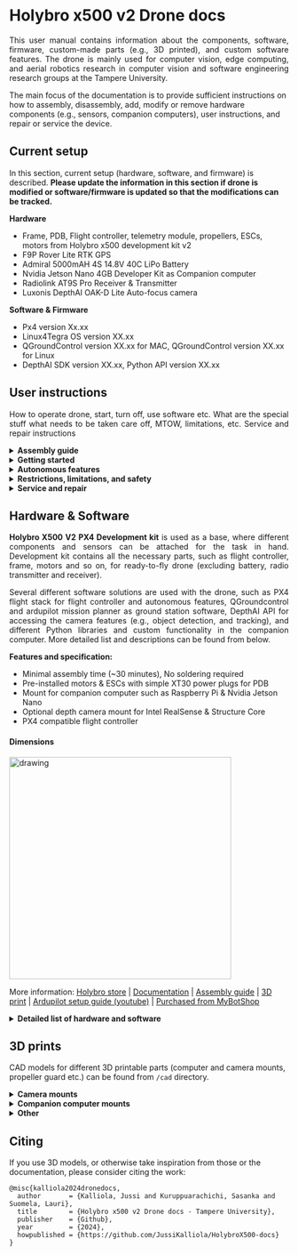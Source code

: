 # Holybro x500 v2 Drone docs

<p style="text-align: justify;">This user manual contains information about the components, software, firmware, custom-made parts (e.g., 3D printed), and custom software features. The drone is mainly used for computer vision, edge computing, and aerial robotics research in computer vision and software engineering research groups at the Tampere University.

The main focus of the documentation is to provide sufficient instructions on how to assembly, disassembly, add, modify or remove hardware components (e.g., sensors, companion computers), user instructions, and repair or service the device. 



## Current setup

In this section, current setup (hardware, software, and firmware) is described. <strong>Please update the information in this section if drone is modified or software/firmware is updated so that the modifications can be tracked.</strong>

<Strong>Hardware</strong>
- Frame, PDB, Flight controller, telemetry module, propellers, ESCs, motors from Holybro x500 development kit v2
- F9P Rover Lite RTK GPS
- Admiral 5000mAH 4S 14.8V 40C LiPo Battery
- Nvidia Jetson Nano 4GB Developer Kit as Companion computer
- Radiolink AT9S Pro Receiver & Transmitter
- Luxonis DepthAI OAK-D Lite Auto-focus camera

<strong>Software & Firmware</strong>
- Px4 version Xx.xx
- Linux4Tegra OS version XX.xx
- QGroundControl version XX.xx for MAC, QGroundControl version XX.xx for Linux 
- DepthAI SDK version XX.xx, Python API version XX.xx



## User instructions

<p style="text-align:justify;">How to operate drone, start, turn off, use software etc. What are the special stuff what needs to be taken care off, MTOW, limitations, etc. Service and repair instructions</p>

<details>
<summary><strong>Assembly guide</strong></summary>

<img src="img/assembly_01.jpg" alt="assembly instructions 1" width="600"/>
<img src="img/assembly_02.jpg" alt="assembly instructions 2" width="600"/>

[Youtube guide](https://youtu.be/27rbxCeCq4Y) | [More information](https://holybro.com/collections/x500-kits/products/px4-development-kit-x500-v2)

</details>

<details>
<summary><strong>Getting started</strong></summary>

---

In this section write about how to turn on, off, take off, land, switch modes from controller, pair everything, what to check before each flight etc. Write after assembly and first flight.


---

</details>

<details>
<summary><strong>Autonomous features</strong></summary>

PX4 provides autonomous flight features in their flight stack.

The modes provide different types/levels of autopilot assistance to the user (pilot), ranging from automation of common tasks like takeoff and landing, through to mechanisms that make it easier to regain level flight, hold the vehicle to a fixed path or position, etc. Autonomous modes are fully controlled by the autopilot, and require no pilot/remote control input.

Some manual modes may have autopilot-assisted mechanisms to make it easier to gain or restore controlled flight. For example, most modes will level out the vehicle when the RC sticks are centered. Pilots can transition between flight modes using switches on the remote control or with a ground control station


#### Hold Mode (MC)

Hold mode causes the multicopter to stop and hover at its current position and altitude (maintaining position against wind and other forces). The mode can be used to pause a mission or to help regain control of a vehicle in an emergency. It can be activated with a pre-programmed RC switch or the QGroundControl Pause button.

#### Return Mode (MC)
Return mode causes the vehicle to fly a clear path to a safe location. The mode may be activated manually (via a pre-programmed RC switch) or automatically (i.e. in the event of a failsafe being triggered). The return behaviour depends on parameter settings, and may follow a mission path and/or mission landing pattern (if defined). By default a mulitcopter will simply ascend to a safe height, fly to its home position, and then land.

#### Mission Mode (MC)
Mission mode causes the vehicle to execute a predefined autonomous mission (flight plan) that has been uploaded to the flight controller. The mission is typically created and uploaded with a Ground Control Station (GCS) application.

#### Takeoff Mode (MC)
Takeoff mode causes the multicopter to climb vertically to takeoff altitude and hover in position.

#### Land Mode (MC)
Land mode causes the multicopter to land at the location at which the mode was engaged.

#### Follow Me Mode (MC)
Follow Me mode causes a multicopter to autonomously follow and track a user providing their current position setpoint. Position setpoints might come from an Android phone/tablet running QGroundControl or from a MAVSDK app.

#### Offboard Mode (MC)
Offboard mode causes the multicopter to obey a position, velocity or attitude setpoint provided over MAVLink.

More information: [PX4 Flight modes](https://docs.px4.io/main/en/getting_started/flight_modes.html) | [PX4 Autonomous missions](https://docs.px4.io/main/en/flying/missions.html) | [PX4 Flying](https://docs.px4.io/main/en/flying/) | [Drone Apps & APIs](https://docs.px4.io/main/en/robotics/)

</details>

<details>
<summary><strong>Restrictions, limitations, and safety</strong></summary>

---

### Weather

The drone is not waterproof or water resistant, so flying during raining and snowing is prohibited. 

As a rule of thumb, most consumer drones can safely operate in wind speeds up to 16-24 kilometers per hour. However, the pilot should be extra causious when flying in high wind speeds, even if its less than 16-24 kmh.

In addition to wind speed, wind gusts can also pose a significant risk to drone flight. Sudden and strong gusts of wind can cause a drone to lose stability and control, potentially leading to a crash. It is crucial to monitor local weather forecasts for any wind gust warnings and avoid flying in such conditions.

Temperature is another vital factor to consider when planning a drone flight. Extreme temperatures, both hot and cold, can affect a drone’s battery life and overall performance. In cold weather, battery capacity can be significantly reduced, leading to shorter flight times and the potential for sudden power loss. In hot weather, overheating can cause damage to the drone’s components and reduce its overall lifespan. It is recommended to avoid flying in temperatures below 0°C or above 40°C, although this can vary depending on the specific drone model.

The drone is not water proof or water resistant so no flying during rain/snow etc. Cannot land on big slopes without a risk of damaging the device, so always land on flat area. 

### MTOW, payload, and other limitations/things to consider

[Maximum payload is ~1kg with 4S 5000mAH batter @ 70% throttle.](https://docs.holybro.com/drone-development-kit/px4-development-kit-x500v2#) Maximum payload varies with the different batteries (e.g., lower nominal voltage might decrease the maximum payload).

MTOW is ~1.5kg (610g drone weight + ~1kg payload).

Theoretical maximum distance for RC transmitter is 3400m, however, drone should be visible to the pilot for all times during flying. This includes line of sight etc. Notice that obstacles and power transmission lines etc. might affect the RC transmitter distance.

Telemetry radio theoretical maximum distance "out of the box" is is ~300m, however, several things can affect the actual distance such as buildings and power transmission lines. <strong>[In Finland, telemetry radio uses 433mHZ frequency and the maximum output power is ≤25mW.](https://www.traficom.fi/sites/default/files/media/regulation/Määräys%2015AT.pdf)</strong>

If bluetooth/WiFi is used for data transmission, check the maximum transmission distances from the device manifacturers. Commonly supported distances: Consumer-grade bluetooth up to 10m, commercial bluetooth up to 100m, 2.4 GHz WiFi up to 90 meters, and 5 GHz WiFi up to 15 meters in open spaces. Notice that obstacles etc. might affect the distance.




### LiPo Batteries (charging, storing)

The following information is to be used as a guideline for the safe handling, storage and charging of Lithium Polymer (LiPo) batteries. Only essential information is provided in this document, and if the user is inexperienced with LiPo batteries it is recommended to read the provided source material and other information. [Source: University of Vermont](https://www.uvm.edu/sites/default/files/UVM-Risk-Management-and-Safety/lipo_battery_safety.pdf).

<strong>Mishandling of LiPo batteries can lead to fire, explosions and toxic smoke inhalation.
Always read the manufacturer-specific battery manual for instructions regarding the handling, charging and safe usage of your manufacturer-specific LiPo batteries. </strong>

The initial source of lithium battery heat can be caused by:
- external sources, such as welding, soldering, etc., or
- internal sources, such as heating caused by short circuiting, excessive running currents for prolonged periods of time, forced over-discharge, charging, or excessive mechanical abuse.

Mechanical abuse
Excessive shock or vibration can result in:
- battery case deformation,
- crushing, and
- damage to the electrode materials.

#### <strong>Charging</strong>

LiPo batteries must only be charged with a manufacturer recommended LiPo charger.
LiPo batteries have very specific charging requirements. Some chargers, such as those used for toys or cell phones, are made to charge a specific cell count and are not configurable for other cell counts. The LiPo charger used must be able to handle the cell count of the battery you are charging.

<Strong>A 1s or 1 cell LiPo battery has a nominal voltage of 3.7v. </Strong> When fully charged it has a maximum voltage of 4.2v. <Strong>When fully discharged, it should never go below 3.0v without risking cell damage.</Strong>

A 5s4p battery pack means that the pack contains 5 cells in a series circuit and 4 cells in a parallel circuit. Since each cell is 3.7v (nominal) a 5s LiPo battery has a nominal voltage of 18.5v, a fully charged voltage of 21.0v and a maximum discharged voltage of 15.0v before damage occurs.

When charging LiPo batteries, they must be charged at the voltage of the number of cells in series. Example: A 5s4p pack must be charged as a 5 cell pack.


Tips:
- Never, under ANY circumstances let the positive and negative battery leads touch. This can lead to cell ballooning, cell damage, fire or an explosion. If you notice your LiPo battery pack is swelling, disconnect the charging device immediately.
- If necessary, put the battery in a non-combustible bucket or container and observe it for 15 minutes.
- Never charge a LiPo battery on a wooden or other combustible (carpeted) surface. Always charge LiPo batteries on surfaces made of cement, steel, ceramic or stone.
- Never charge a LiPo battery near an exit. Keep exit egress clear in case of a fire or emergency.
- Never leave a charging LiPo battery pack unattended. Never store batteries inside of an automobile.
- Have a fire extinguisher near the LiPo battery charging area and/or a large bucket of dry sand. 
- NEVER extinguish LiPo batteries with water.
- Never charge LiPo batteries near any flammable products, including liquids or gases.
- Double check that the setting for the lithium polymer charger is correct for the pack being charged – this includes the cell count as well as the current settings.
- In general, most LiPo batteries should be charged to no more than 4.2 volts per cell or depleted to less than 3.0 volts per cell. There are new generation batteries available that can handle higher / lower voltages, but they are still new and thus are the exception to the rule.
- Do not fully discharge your LiPo battery pack. Discharging a LiPo beyond it’s critical minimum voltage (often 3.0v) can cause damage to the battery.
- Ensure that charging leads are connected correctly. Reverse charging can lead to cell damage, fire or explosion.
- If you have dropped or damaged a LiPo battery in any way, do not attempt to charge it.
- Never charge a LiPo pack that has ballooned or swelled due to over/under-charging or from a crash. 
- Never charge a lithium polymer battery pack that has been punctured or damaged in a crash.
- Never charge a LiPo battery while it is inside your model or other electronic device. If it catches fire, it can lead to total destruction of the item inside which it is being charged.


#### <strong>Storage</strong>

- Never put LiPo batteries or battery packs in pockets, drawers or bags where they might make contact with something made of metal. This can cause a short circuit.
- Do not store LiPo batteries in extreme temperatures below 0C or above 50C.
- Always store LiPo pack in a safe and non-combustible container away from flammable/combustible materials.
- A LiPo Sack or metal/ceramic storage container is safest. Always store your LiPo’s partially charged so they maintain their performance levels over time; there is no need to cycle them unless stored for periods longer than 3-6 months.
- When storing batteries for extended periods, store at a half charged state.

More information: [HobbyKing LiPo guide](https://hobbyking.com/en_us/blog/lipo-battery-safety-101-a-guide/?___store=en_us) | [Battery university: learn about batteries](https://batteryuniversity.com)

---

</details>

<details>
<summary><strong>Service and repair</strong></summary>

#### Pre-flight checklist

Visual aircraft / system inspection
- Registration number is displayed properly and is legible
- Look for abnormalities—aircraft frame, propellers, motors, undercarriage
- Look for abnormalities—gimbal, camera, transmitter, payloads, etc.
- Gimbal clamp and lens caps are removed
- Clean lens with microfiber cloth
- Attach propellers, battery/fuel source, and insert SD card / lens filters

Powering up
- Turn on transmitter / remote control and open up DJI Go 4 app
- Turn on aircraft
- Verify established connection between transmitter and aircraft
- Position antennas on transmitter toward the sky
- Verify display panel / FPV screen is functioning properly
- Calibrate Inertial Measurement Unit (IMU) as needed
- Calibrate compass before every flight
- Verify battery / fuel levels on both transmitter and aircraft
- Verify that the UAS has acquired GPS location from at least six satellites

Taking off
- Take-off to eye-level altitude for about 10-15 seconds
- Look for any imbalances or irregularities
- Listen for abnormal sounds
- Pitch, roll, and yaw to test control response and sensitivity
- Check for electromagnetic interference or other software warnings
- Do one final check to secure safety of flight operations area
- Proceed with flight mission

#### Service / post-flight checklist

Like all things with moving parts and electronics, regular or constant use causes wear and tear. For drones, it’s advisable to implement a routine maintenance programme on a per-flight basis rather than set dates in the calendar.

- Take care of the essentials and clean dirt and from the chassis. 
- Use an anti static cloth, a compressed air cleaner and a light brush to keep the UAV in a shiny, out-of-the-box condition.
- Check components, check that screws and fastenings are suitably tightened, but not over tightened as this can cause stress.
- Examine the motors regularly. Make sure they are clean and free from dust.
- Propellers need to be subject to regular scrutiny. Propellers need replacing at intervals recommended by the manufacturer.
- Check the propellers are free-spinning (disconnect the battery first). 
- The landing gear also needs a check to make sure the UAV returns in one piece. 
- Clean out the motor chamber and note the condition of wiring and solder joints. 
- Make sure the antennas are free from debris to ensure a good connection with the base.
- The camera may need a wipe over with a suitable soft cloth and non-abrasive cleaner that you can pick up from a photography retailer.
- Check that firmware and software are up to date and running the latest release.

#### Repair

Drones are complex pieces of kit, even for seasoned technicians. It’s more than likely that any repairs above what can be carried out simply will need to be sent off to the manufacturer for expert work to be carried out.

Basic drone repair
- Propeller replacement: If any of the propellers are broken, or bent, you should replace them. Smaller drones have propellers that attach using a friction fit, or a single screw holding the propeller to the drive shaft.
- Motor replacement: Your motors may need replacement after extended flying and usage. It may sound a little daunting but actually replacing motors is quite simple on most drones. Some motors are connected to the electronics board by a simple plug-in, while others may require that you solder the motor leads to the main circuit board.


#### Schedule

Perform pre and post-fly check following the provided checklist above for every flight. If any of the equipment needs service or repair, abort the mission and fix the parts/system before flying. **If you are not sure what you are doing, then ask for help or contact the part manifacturer!** Perform thorough maintenance and checkup at least every 6 months (more often if drone is in active use) where all the parts are checked, cleaned and serviced.

</details>






## Hardware & Software

<p style="text-align:justify;"><strong>Holybro X500 V2 PX4 Development kit</strong> is used as a base, where different components and sensors can be attached for the task in hand. Development kit contains all the necessary parts, such as flight controller, frame, motors and so on, for ready-to-fly drone (excluding battery, radio transmitter and receiver).</p>

<p style="text-align:justify;">Several different software solutions are used with the drone, such as PX4 flight stack for flight controller and autonomous features, QGroundcontrol and ardupilot mission planner as ground station software, DepthAI API for accessing the camera features (e.g., object detection, and tracking), and different Python libraries and custom functionality in the companion computer. More detailed list and descriptions can be found from below.</p>

<strong>Features and specification:</strong>
- Minimal assembly time (~30 minutes), No soldering required
- Pre-installed motors & ESCs with simple XT30 power plugs for PDB
- Mount for companion computer such as Raspberry Pi & Nvidia Jetson Nano
- Optional depth camera mount for Intel RealSense & Structure Core
- PX4 compatible flight controller


<h4><strong>Dimensions</strong></h4>

<img src="img/X500MechanicalSpec_480x480.png.webp" alt="drawing" width="400"/>


More information: [Holybro store](https://holybro.com/collections/x500-kits/products/px4-development-kit-x500-v2) | [Documentation](https://docs.holybro.com/drone-development-kit/px4-development-kit-x500v2) | [Assembly guide](../Holybro_X500_V2_Frame_Kit_Assembly_Guide_en.pdf) | [3D print](https://cdn.shopify.com/s/files/1/0604/5905/7341/files/Holybro_X500_V2_3D_Print.rar?v=1665561017) | [Ardupilot setup guide (youtube)](https://www.youtube.com/watch?v=_ketmb8u2UI) | [Purchased from MyBotShop](https://www.mybotshop.de/Holybro-X500-V2-ARF-Kit_5)


<details>
<summary><strong>Detailed list of hardware and software</strong></summary>







---


### Parts in development kit


<details>
<summary><strong>4x holybro 2216 KV920 motors</strong></summary>
<img src="img/motor.jpeg" alt="motor" width="200"/>


#### <strong>Motor specification</strong>

<img src="img/X500MotorSpec.png" alt="drawing" width="500"/>


</details>

<details>
<summary> <strong>4x BLHeli S ESC 20A</strong></summary>

<img src="img/esc.jpeg" alt="ESC" width="200"/>

<strong>Specification:</strong>
- Continuos current: 20A
- Burst Current (10S): 30A
- BEC: No
- LiPo cells: 2-4S
- Maximum speed: 500k eRPM

More information: [MyBotShop](https://www.mybotshop.de/Holybro-X500-V2-BLHeli-S-20A-ESC_1)
</details>




<details>
<summary><strong>Power Distribution Board (PDB)</strong></summary>

<img src="img/PDB-dimensions.webp" alt="drawing" width="300"/>

<strong>Features and specification</strong>

- Xt60 connector for Power module and battery
- XT30 for ESCs and Motors 
- Rated Current: 60A
- Max current: 120A (<60 sec)

More information: [Holybro store](https://holybro.com/products/power-distribution-board-pdb) | [Documentation](https://docs.holybro.com/power-module-and-pdb/power-module)


#### <strong>Power distribution Board wiring</strong>

<img src="img/pdb-wiring.webp" alt="GPS dimensions" width="400"/>
</details>



<details>
<summary><strong>SiK Telemetry module 433MHz, max 100mW output (adjustable)</strong></summary>

<img src="img/telem-connections.png" alt="Telemetry connections" width="300"/>

<strong>Features and specification</strong>

- [Open- source SIK firmware](https://github.com/ArduPilot/SiK)
- Can be connected to a drone or ground station
- 100mW maximum output power (adjustable)
- 2-way full-duplex communication through adaptive TDM UART interface
- Dimensions: 28x53x10.7 mm (without antenna)

More info: [Holybro store](https://holybro.com/products/sik-telemetry-radio-v3) | [Documentation](https://docs.holybro.com/telemetry-radio/sik-telemetry-radio-v3)

</details>




<details>
<summary><strong>M8N GPS module</strong></summary>

<img src="img/gps-m7n.webp" alt="GPS img" width="300"/>

<strong>Features and specifications</strong>
- [Ublox Neo-M8N module](https://www.u-blox.com/en/product/neo-m8-series)
- Cold starts: 26s
- Current consumption: less than 150mA @ 5V

More information: [Holybro store](https://holybro.com/collections/standard-gps-module/products/m8n-gps) | [Documentation](https://docs.holybro.com/gps-and-rtk-system/m8n-and-m9n-gps-module/standard-m8n-and-m9n-gps/overview)

#### <strong>Dimensions</strong>

<img src="img/gps-m8n-dimensions.jpeg" alt="GPS dimensions" width="500"/>

#### <strong>Pinmap</strong>

<img src="img/gps-m8n-pinout.png" alt="GPS pinout" width="500"/>


</details>

<details>
<summary><strong>Pixhawk 6C flight controller</strong></summary>

<img src="img/pixhawk6C-img.webp" alt="GPS dimensions" width="200"/>

<strong>Features and specification</strong>
- H7 processor with clock speed up to 480MHz
- Redundant inertial measurement unit (IMU) from Boshc and InvenSense
- PX4 autopilot pre-installed
- 2Mb flash memory, 1MB RAM

More information: [Holybro store](https://holybro.com/collections/autopilot-flight-controllers/products/pixhawk-6c) | [Documentation](https://docs.holybro.com/autopilot/pixhawk-6c/overview) | [Technical specification](https://docs.holybro.com/autopilot/pixhawk-6c/technical-specification) | [Ports](https://docs.holybro.com/autopilot/pixhawk-6c/pixhawk-6c-ports) | [Firmware](https://docs.holybro.com/autopilot/pixhawk-6c/supported-firmware)

#### <strong>Dimensions</strong>

<img src="img/Pixhawk6C-Dimensions.png" alt="GPS dimensions" width="400"/>


#### <strong>Ports</strong>

<img src="img/pixhawk6c-ports.png" alt="GPS dimensions" width="400"/>

</details>

<details>
<summary><strong>6x 1045 propellers</strong></summary>

<img src="img/propeller-img.webp" alt="propeller" width="200"/>

Dimensions: Length 10 inch (25.4cm), slope 4.5inch (11.43cm).


</details>

<details>
<summary><strong>Frame</strong></summary>

Dimensions and images can be fround from above.

<strong>Specifications:</strong>
-  Full carbon top and bottom plate
-  16mm carbon fiber tubes as arms
-  16mm and 10mm carbon fiber tubes as chassis
-  Landing gear - 16mm & 10mm diameter carbon fiber tubes with strengthened & improved plastic tee connectors
-  Platform board - With mounting holes for GPS & popular companion computer such as the Raspberry Pi 4 & Jetson Nano
-  Dual 10mm Ø rod x 250 mm long rail mounting system
-  Battery mount with two Battery Straps

More information: [Holybro store](https://holybro.com/collections/x500-kits/products/px4-development-kit-x500-v2)

</details>









---

### Additional components


<p style="text-align: justify;">Components listed here are commonly attached to the drone, and therefore, listed in the documentation. E.g., Camera and battery are always attached to the drone, and M8N GPS module is switched to H-RTK Rover if accurate position data is required. In addition, this can work as a list of available components for the drone.</p>

<details>
<summary><strong>Holybro H-RTK F9P Rover Lite</strong></summary>

<img src="img/f9p-rover.jpeg" alt="rover-img" width="400"/>

<strong>Specification:</strong>
- Rover (aircraft) only
- GPS/GLONASS/BeiDou/Galileo
- Data and update rate 20Hz RAW
- Working voltage 4.75~5.25V
- Current consumption ~250mA
- Weight 106g

More information: [Holybro store](https://holybro.com/collections/standard-h-rtk-series/products/h-rtk-f9p-gnss-series) | [Documentation](https://docs.holybro.com/gps-and-rtk-system/f9p-h-rtk-series/standard-f9p/overview) | [H-RTK with Cube Autopilot](https://docs.holybro.com/gps-and-rtk-system/f9p-h-rtk-series/standard-f9p/h-rtk-with-cube-autopilot) | [Setup and getting started](https://docs.holybro.com/gps-and-rtk-system/f9p-h-rtk-series/standard-f9p/setup-and-getting-started)

#### <strong>Dimensions</strong>

<img src="img/RTK-Rover-Lite-Dimension.jpeg" alt="rover-dimensions" width="400"/>

#### <strong>Pinmap</strong>

<img src="img/RTK-Rover-Lite-pinout.jpeg" alt="rover-pinmap" width="400"/>

</details>


<details>
<summary><strong>Holybro H-RTK F9P Helical</strong></summary>

<img src="img/helical-img.jpeg" alt="rover-img" width="300"/>

<strong>Specification:</strong>
- Rover (aircraft) or base station
- GPS/GLONASS/BeiDou/Galileo
- RTK SurbeyIn time ≤ 5min
- Data and update rate 20Hz RAW, max RTK 8Hz. Moving base 5Hz max
- Working voltage 4.75~5.25V
- Current consumption ~250mA
- Weight 49g

More information: [Holybro store](https://holybro.com/collections/standard-h-rtk-series/products/h-rtk-f9p-gnss-series) | [Documentation](https://docs.holybro.com/gps-and-rtk-system/f9p-h-rtk-series/standard-f9p/overview) | [H-RTK with Cube Autopilot](https://docs.holybro.com/gps-and-rtk-system/f9p-h-rtk-series/standard-f9p/h-rtk-with-cube-autopilot) | [Setup and getting started](https://docs.holybro.com/gps-and-rtk-system/f9p-h-rtk-series/standard-f9p/setup-and-getting-started)

#### <strong>Dimensions</strong>

<img src="img/RTK-Helical-Dimension.jpeg" alt="rover-img" width="400"/>

#### <strong>Pinmap</strong>

<img src="img/F9P-Helical-pinout.png" alt="rover-img" width="500"/>

</details>

<details>
<summary><strong>Nvidia Jetson Nano 4GB Developer Kit</strong></summary>

<img src="img/jetson-nano.webp" alt="jetson nano" width="300"/>

<strong>Features and specification</strong>
- 128-core NVIDIA Maxwell GPU
- 4 GB 64-bit LPDDR4
- Ethernet, HDMI/DisplayPort, Micro-USB 5V 2A, DC power adapter 5V 4A
- Works as companion computer for the drone

More information: [Purchased from Siliconhighway](https://www.siliconhighwaydirect.com/product-p/945-13450-0000-100.htm) | [User manual](../JetsonNano_userguide.pdf) | [Datasheet](../JetsonNano_Datasheet.pdf) | [Pin and function names](../JetsonNano_pinfunction.pdf) | [NVIDIA Download center](https://developer.nvidia.com/embedded/downloads#?tx=$product,jetson_nano) | [Connect Pixhawk to Jetson Nano (Youtube)](https://www.youtube.com/watch?v=nIuoCYauW3s)

</details>


<details>
<summary><strong>Radiolink AT9S Pro Transmitter & Receiver</strong></summary>

<img src="img/radiolink-at9s-pro-img.jpeg" alt="rover-img" width="300"/>

<strong>Features and specification</strong>
- 10/12 channels
- Compatible with Pixhawk
- Delay telemetry 3ms
- Current consumption 90mAH
- Signals: SBUS, PWM, PPM & CRSF

More information: [Purchased from MyBotShop](https://www.mybotshop.de/Radiolink-AT9S-Pro_1) | [Manual](https://www.mybotshop.de/Datasheet/Radiolink_AT9S_Pro.pdf) | [Specifications](https://www.radiolink.com/at9spro_specifications)

#### <strong>Pinmap</strong>

<img src="img/radiolink-receiver-pinout.png" alt="rover-img" width="300"/>

#### <strong>Pixhawk connection</strong>

<img src="img/radiolink-receiver-pixhawk-connection.png" alt="rover-img" width="300"/>

</details>

<details>
<summary><strong>Luxonis DepthAI OAK-D Lite Auto-focus camera</strong></summary>

<img src="img/OAK-d-camera.png" alt="camera" width="300"/>

<strong>Features and specification</strong>
- 4K RGB, 480P stereo
- Auto-focus
- Effective focal length 3.37mm RGB, 1.3mm stereo
- DFOV / HFOV / VFOV: RGB 81° / 69° / 54°, stereo 86° / 73° / 58°
- Computer vision features (object detection, tracking localization etc.)


More information: [Purchased from MyBotshop](https://www.mybotshop.de/Luxonis-DepthAI-OAK-D-Lite-Auto-Focus_1) | [Documentation and specifications](https://docs.luxonis.com/projects/hardware/en/latest/pages/DM9095/) | [Datasheet](https://github.com/luxonis/depthai-hardware/blob/master/DM9095_OAK-D-LITE_DepthAI_USB3C/Datasheet/OAK-D-Lite_Datasheet.pdf) | [DepthAI API docs](https://docs.luxonis.com/projects/api/en/latest/)

#### <strong>Dimensions</strong>

<img src="img/oak-d-dimensions.png" alt="rover-img" width="500"/>

</details>

<details>
<summary><strong>Battery: Admiral 5000mAH 4S 14.8V 40C LiPo</strong></summary>

<img src="img/battery.jpeg" alt="battery" width="300"/>

<strong>Features and specifications</strong>
- 4S1P
- Discharge rate 40C
- Charge rate 3C
- weight 476g
- Dimensions: 158x46x30mm (lengthxwidthxheight)
- AWG 12, esc connector XT60, balance connector JST/XH

More information: [Purchased from MotionRC](https://www.motionrc.eu/products/admiral-5000mah-4s-14-8v-40c-lipo-battery-with-xt60-connector-epr50004x6)

</details>










---

### Software


<p style="text-align:justify;">In this section, the additional software which is required in the drone operations are listed. E.g., Software for correcting and communicating RTK GPS data to rover(s) or logging flight data. In addition, this section includes software(s) which are used for autonomous drone missions.</p>

<details>
<summary><strong>PX4 Flight Stack</strong></summary>

PX4 autopilot is an open-source autopilot system oriented toward inexpensive autonomous aircraft. PX4 is capable of integrating with other autopilot software, such as the QGroundControl ground control station software, via the MAVLink (Micro Air Vehicle Communication) protocol.

<Strong>Supported features</strong>
- Support for multiple vehicle types, including fixed-wing aircraft, multicopters, helicopters, rovers, boats, and underwater vehicles
- Fully manual, partially assisted, and fully autonomous flight modes
- Vehicle stabilization
- Waypoint navigation
- Integration with position, speed, altitude, and rotation sensors
- Automatic triggering of cameras or external actuators

More information: [Documentation](https://docs.px4.io/main/en/) | [Wikipedia](https://en.wikipedia.org/wiki/PX4_autopilot) | [Youtube](https://www.youtube.com/channel/UCkrtSvera-xusjMtgMUe-HA) | [Github](https://github.com/PX4/PX4-Autopilot)

#### <strong>Flight controller architecture</strong>

The diagram below provides a high level overview of a typical "simple" PX4 system based around a flight controller.

The hardware consists of
- Flight controller (running the PX4 flight stack). This often includes internal IMUs, compass and barometer.
- Motor ESCs connected to PWM outputs, DroneCAN (DroneCAN allows two-way communication, not single direction as shown) or some other bus.
- Sensors (GPS, compass, distance sensors, barometers, optical flow, barometers, ADSB transponders, etc.) connected via I2C, SPI, CAN, UART etc.
- Camera or other payload. Cameras can be connected to PWM outputs or via MAVLink.
- Telemetry radios for connecting to a ground station computer/software.
- RC Control System for manual control

The left hand side of the diagram shows the software stack, which is horizontally aligned (approximately) with the hardware parts of the diagram.

<img src="img/px4_fc_architecture.svg" alt="rover-img" width="500"/>

#### <strong>High-level Software Architecture</strong>

The diagram below provides a detailed overview of the building blocks of PX4. The top part of the diagram contains middleware blocks, while the lower section shows the components of the flight stack. The arrows show the information flow for the most important connections between the modules. In reality, there are many more connections than shown, and some data (e.g. for parameters) is accessed by most of the modules.

Modules communicate with each other through a publish-subscribe message bus named uORB.

<img src="img/px4_architecture.svg" alt="rover-img" width="500"/>

</details>

<details>
<summary><strong>QGroundControl</strong></summary>

QGroundControl provides full flight control and mission planning for any MAVLink enabled drone. Its primary goal is ease of use for professional users and developers. You can use it to load (flash) PX4 onto the vehicle control hardware, you can setup the vehicle, change different parameters, get real-time flight information and create and execute fully autonomous missions.

<strong>Key Features:</strong>
- Full setup/configuration of ArduPilot and PX4 Pro powered vehicles.
- Flight support for vehicles running PX4 and ArduPilot (or any other autopilot that communicates using the MAVLink protocol).
- Mission planning for autonomous flight.
- Flight map display showing vehicle position, flight track, waypoints and vehicle instruments.
- Video streaming with instrument display overlays.
- Support for managing multiple vehicles.
- QGC runs on Windows, OS X, Linux platforms, iOS and Android devices.

More information: [Website](http://qgroundcontrol.com) | [User guide](https://docs.qgroundcontrol.com/master/en/index.html) | [Download and install](https://docs.qgroundcontrol.com/master/en/getting_started/download_and_install.html) | [PX4 Documentation](https://docs.px4.io/main/en/getting_started/px4_basic_concepts.html#qgroundcontrol)

<img src="img/qgc_img.jpeg" alt="rover-img" width="500"/>

</details>

<details>
<summary><strong>NVIDIA Jetson Nano: Linux4Tegra & JetPack SDK</strong></summary>

Linux for Tegra (Linux4Tegra, L4T) is a Linux based system software distribution by Nvidia for the Tegra processor series, used in platforms like the Nvidia Jetson board series. This system software comes with JetPack - a Software Development Kit (SDK) from Nvidia.

NVIDIA JetPack SDK is the most comprehensive solution for building end-to-end accelerated AI applications. JetPack provides a full development environment for hardware-accelerated AI-at-the-edge development on Nvidia Jetson modules.

More information: [Jetson Linux R32.7.4](https://developer.nvidia.com/embedded/linux-tegra-r3274) | [CUDA tools](https://developer.nvidia.com/debugging-solutions) | [Jetson Linux Developer guide](https://docs.nvidia.com/jetson/archives/l4t-archived/l4t-3274/index.html) | [Understanding Linux4Tegra (L4T) System package (codeinsideout)](https://www.codeinsideout.com/blog/jetson/linux-for-tegra/)

#### <strong>NVIDIA® Jetson™ Board Support Package (BSP) architecture</strong>

<img src="img/jetson_bsp_architecture.png" alt="rover-img" width="500"/>

#### <strong>NVIDIA JetPack SDK</strong>

<img src="img/jetson_sdk_architecture.png" alt="rover-img" width="500"/>

</details>

<details>
<summary><strong>DepthAI for OAK-D camera</strong></summary>

DepthAI is a Spatial AI platform, which allows robots and computers to perceive the world like a human can - what objects or features are - and where they are in physical world. It focuses on the combination of these 5 key features:
- Artificial Intelligence
- Computer Vision
- Depth perception (Stereo, ToF)
- Performant (high resolution and FPS, multiple sensors)
- Embedded, low power solution

DepthAI platform is a complete ecosystem of custom hardware, firmware, and software. Best of all, it is modular and you can integrate this technology into your products. 

DepthAI API allows users to connect to, configure and communicate with their OAK devices. We support both Python API and C++ API. DepthAI SDK is a Python package built on top of the depthai-python API library that improves ease of use when developing apps for OAK devices.

More information: [SDK documentation](https://docs.luxonis.com/projects/sdk/en/latest/) | [API documentation](https://docs.luxonis.com/projects/api/en/latest/) | [Github](https://github.com/luxonis)

#### <strong>Ecosystem</strong>

| Name | Description |
| ----------- | ----------- |
| [depthai-python](https://github.com/luxonis/depthai-python/) | Here you’ll find Python bindings creating the Python API of DepthAI |
| [depthai-core](https://github.com/luxonis/depthai-core/) | Our core API written in C++ |
| [depthai-ros](https://github.com/luxonis/depthai-ros/) | DepthAI ROS Wrapper. This is an attempt at basic DepthAI to ROS2 interface. It’s largely leveraging the existing depthai-python examples. |
| [depthai-unity](https://github.com/luxonis/depthai-unity) | DepthAI Unity Wrapper projects and examples. Useful for synthetic dataset generation. |
| [depthai-hardware](https://github.com/luxonis/depthai-hardware/) | This repository contains Luxonis open sourced baseboards, and contains Altium design files, documentation, and pictures to help you understand more about the embedded hardware that powers DepthAI.
| [depthai-ml-training](https://github.com/luxonis/depthai-ml-training/) | Here you can find repositories to help you connect your NN and create BLOBs. |


#### <strong>API diagram</strong>

<img src="img/depthai_api_diagram.png" alt="rover-img" width="500"/>



</details>

</details>


## 3D prints

CAD models for different 3D printable parts (computer and camera mounts, propeller guard etc.) can be found from `/cad` directory.  


<details>
<summary><strong>Camera mounts</strong></summary>


| Cameras    | CAD model | Image |
| -------- | ------- | ------ |
| RealSense D455 + T265  | [/cad/D455mount/d455_t265_mount_f](./cad/D455mount/d455_t265_mount_f.ipt)| <img src="cad/D455mount/d455_t265_mount.png" alt="d455-t265 mount" width="200"/> |
| RealSense D455 | [/cad/D455mount/D455_mount_f.ipt](./cad/D455mount/d455_mount_f.ipt) | <img src="cad/D455mount/d455_mount.png" alt="d455-t265 mount" width="200"/> |

</details>


<details>
<summary><strong>Companion computer mounts</strong></summary>


| Computer   | CAD model | Image |
| -------- | ------- | ------ |
| NVIDIA Jetson NX  | [/cad/JetNXMount/jetnxmount](./cad/JetNXMount/jetnxmount.ipt)| <img src="cad/JetNXMount/jetnxmount.png" alt="jet nx mount" width="200"/> |

</details>

<details>
<summary><strong>Other</strong></summary>


| Computer   | CAD model | Image |
| -------- | ------- | ------ |
| Propeller Guard Left & right v1  | [/cad/X500_prop/Version1/CAD/prop_gurd_l](./cad/X500_prop/Version1/CAD/prop_gurd_l.ipt) [/cad/X500_prop/Version1/CAD/prop_gurd_r](./cad/X500_prop/Version1/CAD/prop_gurd_r.ipt) | <img src="cad/X500_prop/Version1/prop_gurd_l.png" alt="jet nx mount" width="200"/> |
| Propeller Guard Bottom & top v2  | [/cad/X500_prop/Version2/prop_guard_bottom](./cad/X500_prop/Version2/prop_guard_bottom.ipt) [/cad/X500_prop/Version2/prop_gurd_bottom](./cad/X500_prop/Version2/prop_gurd_bottom.ipt) | <img src="cad/X500_prop/Version2/prop_guard_bottom.png" alt="jet nx mount" width="200"/> |
</details>

## Citing

If you use 3D models, or otherwise take inspiration from those or the documentation, please consider citing the work:

```
@misc{kalliola2024dronedocs,
  author       = {Kalliola, Jussi and Kuruppuarachichi, Sasanka and Suomela, Lauri},
  title        = {Holybro x500 v2 Drone docs - Tampere University},
  publisher    = {Github},
  year         = {2024},
  howpublished = {https://github.com/JussiKalliola/HolybroX500-docs}
}
```


